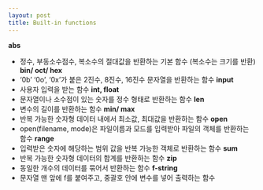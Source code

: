 ```yaml
---
layout: post
title: Built-in functions
---
```

**abs**
- 정수, 부동소수점수, 복소수의 절대값을 반환하는 기본 함수 (복소수는 크기를 반환)
**bin/ oct/ hex**
- ‘0b’ ‘0o’, ‘0x’가 붙은 2진수, 8진수, 16진수 문자열을 반환하는 함수
**input**
- 사용자 입력을 받는 함수
**int, float**
- 문자열이나 소수점이 있는 숫자를 정수 형태로 반환하는 함수
**len**
- 변수의 길이를 반환하는 함수
**min/ max**
- 반복 가능한 숫자형 데이터 내에서 최소값, 최대값을 반환하는 함수
**open**
- open(filename, mode)은 파일이름과 모드를 입력받아 파일의 객체를 반환하는 함수
**range**
- 입력받은 숫자에 해당하는 범위 값을 반복 가능한 객체로 반환하는 함수
**sum**
- 반복 가능한 숫자형 데이터의 합계를 반환하는 함수
**zip**
- 동일한 개수의 데이터를 묶어서 반환하는 함수
**f-string**
- 문자열 맨 앞에 f를 붙여주고, 중괄호 안에 변수를 넣어 출력하는 함수